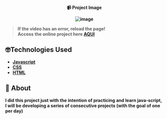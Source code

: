 <strong><div align="center">
📹 Project Image
 

![image](https://github.com/LuckxSz/Crypto-Price-14/assets/135531180/7e3104c6-a33c-4801-850d-0a2494ea8843)








</div>

> **If the video has an error, reload the page!**<br>
> Access the online project here **[AQUI](https://luckxsz.github.io/Crypto-Price-14/)**

## 🤓Technologies Used

- [Javascript](https://developer.mozilla.org/en-US/docs/Web/JavaScript)
- [CSS](https://developer.mozilla.org/en-US/docs/Web/CSS)
- [HTML](https://developer.mozilla.org/en-US/docs/Web/HTML)

## 📝 About

I did this project just with the intention of practicing and learn java-script, I will be developing a series of consecutive projects (with the goal of one per day)
<strong/>

